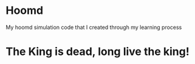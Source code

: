 # Hoomd
My hoomd simulation code that I created through my learning process

# The King is dead, long live the king!
